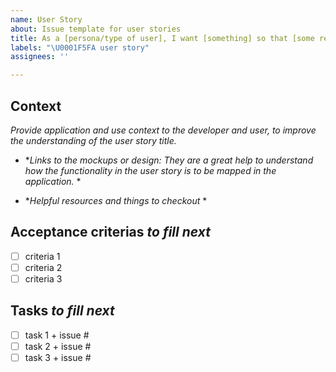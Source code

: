 ```yaml
---
name: User Story
about: Issue template for user stories
title: As a [persona/type of user], I want [something] so that [some reason]
labels: "\U0001F5FA️ user story"
assignees: ''

---
```


## Context

*Provide application and use context to the developer and user, to improve the understanding of the user story title.*

* **Links to the mockups or design: They are a great help to understand how the functionality in the user story is to be mapped in the application.* *

* **Helpful resources and things to checkout* *

## Acceptance criterias *to fill next*

- [ ] criteria 1
- [ ] criteria 2
- [ ] criteria 3 

## Tasks *to fill next*

- [ ] task 1 + issue #
- [ ] task 2 + issue #
- [ ] task 3 + issue #
